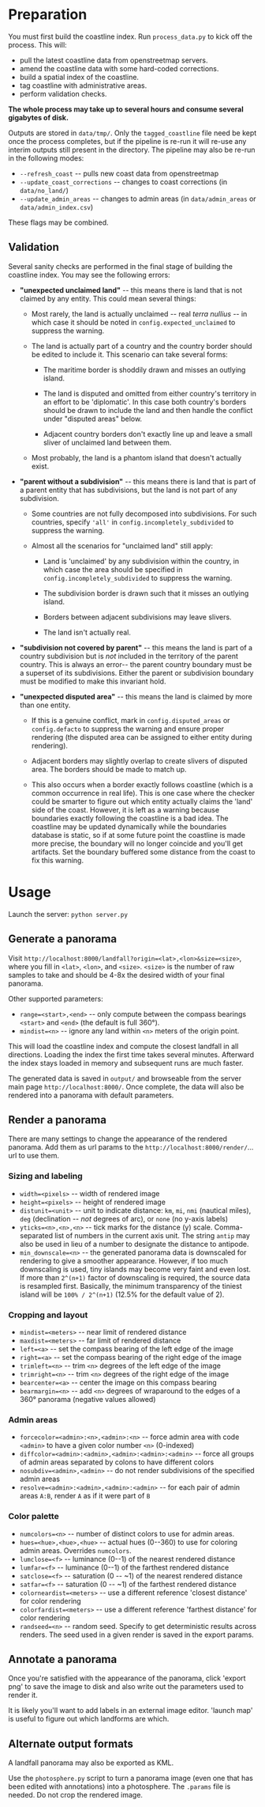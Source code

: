 Preparation
===========

You must first build the coastline index.
Run `process_data.py` to kick off the process.
This will:

- pull the latest coastline data from openstreetmap servers.
- amend the coastline data with some hard-coded corrections.
- build a spatial index of the coastline.
- tag coastline with administrative areas.
- perform validation checks.

**The whole process may take up to several hours and consume several gigabytes of disk.**

Outputs are stored in `data/tmp/`.
Only the `tagged_coastline` file need be kept once the process completes, but if the pipeline is re-run it will re-use any interim outputs still present in the directory.
The pipeline may also be re-run in the following modes:

- `--refresh_coast` -- pulls new coast data from openstreetmap
- `--update_coast_corrections` -- changes to coast corrections (in `data/no_land/`)
- `--update_admin_areas` -- changes to admin areas (in `data/admin_areas` or `data/admin_index.csv`)

These flags may be combined.

Validation
----------

Several sanity checks are performed in the final stage of building the coastline index.
You may see the following errors:

- **"unexpected unclaimed land"** -- this means there is land that is not claimed by any entity.
  This could mean several things:

  - Most rarely, the land is actually unclaimed -- real _terra nullius_ -- in which case it should be noted in `config.expected_unclaimed` to suppress the warning.

  - The land is actually part of a country and the country border should be edited to include it.
    This scenario can take several forms:

    - The maritime border is shoddily drawn and misses an outlying island.

    - The land is disputed and omitted from either country's territory in an effort to be 'diplomatic'.
      In this case both country's borders should be drawn to include the land and then handle the conflict under "disputed areas" below.

    - Adjacent country borders don't exactly line up and leave a small sliver of unclaimed land between them.

  - Most probably, the land is a phantom island that doesn't actually exist.

- **"parent without a subdivision"** -- this means there is land that is part of a parent entity that has subdivisions, but the land is not part of any subdivision.

  - Some countries are not fully decomposed into subdivisions.
    For such countries, specify `'all'` in `config.incompletely_subdivided` to suppress the warning.

  - Almost all the scenarios for "unclaimed land" still apply:

    - Land is 'unclaimed' by any subdivision within the country, in which case the area should be specified in `config.incompletely_subdivided` to suppress the warning.

    - The subdivision border is drawn such that it misses an outlying island.

    - Borders between adjacent subdivisions may leave slivers.

    - The land isn't actually real.

- **"subdivision not covered by parent"** -- this means the land is part of a country subdivision but is *not* included in the territory of the parent country.
  This is always an error-- the parent country boundary must be a superset of its subdivisions.
  Either the parent or subdivision boundary must be modified to make this invariant hold.

- **"unexpected disputed area"** -- this means the land is claimed by more than one entity.

  - If this is a genuine conflict, mark in `config.disputed_areas` or `config.defacto` to suppress the warning and ensure proper rendering (the disputed area can be assigned to either entity during rendering).

  - Adjacent borders may slightly overlap to create slivers of disputed area.
    The borders should be made to match up.

  - This also occurs when a border exactly follows coastline (which is a common occurrence in real life).
    This is one case where the checker could be smarter to figure out which entity actually claims the 'land' side of the coast.
    However, it is left as a warning because boundaries exactly following the coastline is a bad idea.
    The coastline may be updated dynamically while the boundaries database is static, so if at some future point the coastline is made more precise, the boundary will no longer coincide and you'll get artifacts.
    Set the boundary buffered some distance from the coast to fix this warning.

Usage
=====

Launch the server: `python server.py`

Generate a panorama
-------------------

Visit `http://localhost:8000/landfall?origin=<lat>,<lon>&size=<size>`, where you fill in `<lat>`, `<lon>`, and `<size>`.
`<size>` is the number of raw samples to take and should be 4-8x the desired width of your final panorama.

Other supported parameters:

- `range=<start>,<end>` -- only compute between the compass bearings `<start>` and `<end>` (the default is full 360&deg;).
- `mindist=<n>` -- ignore any land within `<n>` meters of the origin point.

This will load the coastline index and compute the closest landfall in all directions.
Loading the index the first time takes several minutes.
Afterward the index stays loaded in memory and subsequent runs are much faster.

The generated data is saved in `output/` and browseable from the server main page `http://localhost:8000/`.
Once complete, the data will also be rendered into a panorama with default parameters.

Render a panorama
-----------------

There are many settings to change the appearance of the rendered panorama.
Add them as url params to the `http://localhost:8000/render/`... url to use them.

### Sizing and labeling

- `width=<pixels>` -- width of rendered image
- `height=<pixels>` -- height of rendered image
- `distunit=<unit>` -- unit to indicate distance: `km`, `mi`, `nmi` (nautical miles), `deg` (declination -- *not* degrees of arc), or `none` (no y-axis labels)
- `yticks=<n>,<n>,<n>` -- tick marks for the distance (y) scale.
  Comma-separated list of numbers in the current axis unit.
  The string `antip` may also be used in lieu of a number to designate the distance to antipode.
- `min_downscale=<n>` -- the generated panorama data is downscaled for rendering to give a smoother appearance.
  However, if too much downscaling is used, tiny islands may become very faint and even lost.
  If more than `2^(n+1)` factor of downscaling is required, the source data is resampled first.
  Basically, the minimum transparency of the tiniest island will be `100% / 2^(n+1)` (12.5% for the default value of 2).

### Cropping and layout

- `mindist=<meters>` -- near limit of rendered distance
- `maxdist=<meters>` -- far limit of rendered distance
- `left=<a>` -- set the compass bearing of the left edge of the image
- `right=<a>` -- set the compass bearing of the right edge of the image
- `trimleft=<n>` -- trim `<n>` degrees of the left edge of the image
- `trimright=<n>` -- trim `<n>` degrees of the right edge of the image
- `bearcenter=<a>` -- center the image on this compass bearing
- `bearmargin=<n>` -- add `<n>` degrees of wraparound to the edges of a 360&deg; panorama (negative values allowed)

### Admin areas

- `forcecolor=<admin>:<n>,<admin>:<n>` -- force admin area with code `<admin>` to have a given color number `<n>` (0-indexed)
- `diffcolor=<admin>:<admin>,<admin>:<admin>:<admin>` -- force all groups of admin areas separated by colons to have different colors
- `nosubdiv=<admin>,<admin>` -- do not render subdivisions of the specified admin areas
- `resolve=<admin>:<admin>,<admin>:<admin>` -- for each pair of admin areas `A:B`, render `A` as if it were part of `B`

### Color palette

- `numcolors=<n>` -- number of distinct colors to use for admin areas.
- `hues=<hue>,<hue>,<hue>` -- actual hues (0--360) to use for coloring admin areas.
  Overrides `numcolors`.
- `lumclose=<f>` -- luminance (0--1) of the nearest rendered distance
- `lumfar=<f>` -- luminance (0--1) of the farthest rendered distance
- `satclose=<f>` -- saturation (0 -- ~1) of the nearest rendered distance
- `satfar=<f>` -- saturation (0 -- ~1) of the farthest rendered distance
- `colorneardist=<meters>` -- use a different reference 'closest distance' for color rendering
- `colorfardist=<meters>` -- use a different reference 'farthest distance' for color rendering
- `randseed=<n>` -- random seed.
  Specify to get deterministic results across renders.
  The seed used in a given render is saved in the export params.

Annotate a panorama
-------------------

Once you're satisfied with the appearance of the panorama, click 'export png' to save the image to disk and also write out the parameters used to render it.

It is likely you'll want to add labels in an external image editor.
'launch map' is useful to figure out which landforms are which.

Alternate output formats
------------------------

A landfall panorama may also be exported as KML.

Use the `photosphere.py` script to turn a panorama image (even one that has been edited with annotations) into a photosphere.
The `.params` file is needed.
Do not crop the rendered image.